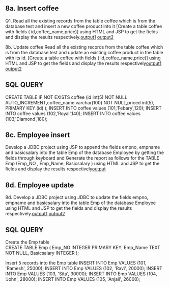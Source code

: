 ## 8a.  Insert coffee
Q1. Read all the existing records from the table coffee which is from the database test and insert a
new coffee product into it [Create a table coffee with fields ( id,coffee_name,price)] using HTML and
JSP to get the fields and display the results respectively.[output1](https://github.com/naushatendulkar/Advanced_java_programs/blob/main/program8_CoffeeEmployeeJSP/8a_insertcoffee/8a1.jpg) 
 [output2](https://github.com/naushatendulkar/Advanced_java_programs/blob/main/program8_CoffeeEmployeeJSP/8a_insertcoffee/8a2.jpg)
 
 8b. Update coffee
Read all the existing records from the table coffee which is from the database test and update an
existing coffee product in the table with its id. [Create a table coffee with fields
( id,coffee_name,price)] using HTML and JSP to get the fields and display the results respectively[output1](https://github.com/naushatendulkar/Advanced_java_programs/blob/main/program8_CoffeeEmployeeJSP/8b_updatecoffe/8b1.jpg) [output2](https://github.com/naushatendulkar/Advanced_java_programs/blob/main/program8_CoffeeEmployeeJSP/8b_updatecoffe/8b1.jpg)

## SQL QUERY 
CREATE TABLE IF NOT EXISTS coffee (id int(5) NOT NULL
AUTO_INCREMENT,coffee_name varchar(100) NOT NULL,priced int(5), PRIMARY KEY (id)
);
INSERT INTO coffee values (101,'Febary',120);
INSERT INTO coffee values (102,'Royal',140);
INSERT INTO coffee values (103,'Diamond',180);
## 8c. Employee insert
 Develop a JDBC project using JSP to append the fields empno, empname and basicsalary
into the table Emp of the database Employee by getting the fields through keyboard and
Generate the report as follows for the TABLE Emp (Emp_NO , Emp_Name, Basicsalary ) using
HTML and JSP to get the fields and display the results respectively[output](https://github.com/naushatendulkar/Advanced_java_programs/blob/main/program8_CoffeeEmployeeJSP/8c_empinsert/8c.png)
## 8d. Employee update
8d. Develop a JDBC project using JDBC to update the fields empno, empname and basicsalary into
the table Emp of the database Employee using HTML and JSP to get the fields and display the
results respectively.[output1](https://github.com/naushatendulkar/Advanced_java_programs/blob/main/program8_CoffeeEmployeeJSP/8d_empupdate/8d.png) 
[output2](https://github.com/naushatendulkar/Advanced_java_programs/blob/main/program8_CoffeeEmployeeJSP/8d_empupdate/8d2.png)

## SQL QUERY
 Create the Emp table<br>
CREATE TABLE Emp (
    Emp_NO INTEGER PRIMARY KEY,
    Emp_Name TEXT NOT NULL,
    Basicsalary INTEGER
);

 Insert 5 records into the Emp table
INSERT INTO Emp VALUES (101, 'Ramesh', 25000);
INSERT INTO Emp VALUES (102, 'Ravi', 20000);
INSERT INTO Emp VALUES (103, 'Sita', 30000);
INSERT INTO Emp VALUES (104, 'John', 28000);
INSERT INTO Emp VALUES (105, 'Anjali', 26000);
